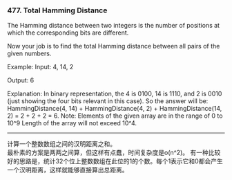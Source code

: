 ### 477. Total Hamming Distance

The Hamming distance between two integers is the number of positions at which the corresponding bits are different.

Now your job is to find the total Hamming distance between all pairs of the given numbers.

Example:
Input: 4, 14, 2

Output: 6

Explanation: In binary representation, the 4 is 0100, 14 is 1110, and 2 is 0010 (just
showing the four bits relevant in this case). So the answer will be:
HammingDistance(4, 14) + HammingDistance(4, 2) + HammingDistance(14, 2) = 2 + 2 + 2 = 6.
Note:
Elements of the given array are in the range of 0 to 10^9
Length of the array will not exceed 10^4.

* * *

计算一个整数数组之间的汉明距离之和。   
最朴素的方案是两两之间算，但这样有点蠢，时间复杂度是o(n^2)。
有一种比较好的思路是，统计32个位上整数数组在此位的1的个数。每个1表示它和0都会产生一个汉明距离，这样就能够直接算出总距离。   

